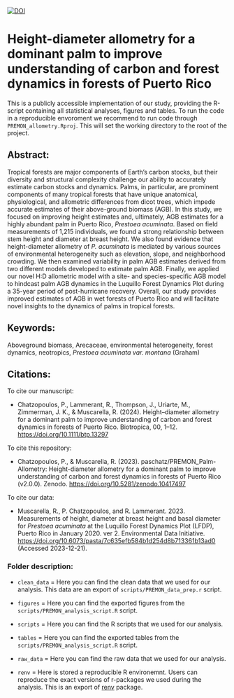 [![DOI](https://zenodo.org/badge/600030070.svg)](https://zenodo.org/doi/10.5281/zenodo.10390497)

# Height-diameter allometry for a dominant palm to improve understanding of carbon and forest dynamics in forests of Puerto Rico

This is a publicly accessible implementation of our study, providing the R-script containing all statistical analyses, figures and tables. To run the code in a reproducible envoroment we recommend to run code through ```PREMON_allometry.Rproj```. This will set the working directory to the root of the project.

## Abstract:
Tropical forests are major components of Earth’s carbon stocks, but their diversity and structural complexity challenge our ability to accurately estimate carbon stocks and dynamics. Palms, in particular, are prominent components of many tropical forests that have unique anatomical, physiological, and allometric differences from dicot trees, which impede accurate estimates of their above-ground biomass (AGB). In this study, we focused on improving height estimates and, ultimately, AGB estimates for a highly abundant palm in Puerto Rico, *Prestoea acuminata*. Based on field measurements of 1,215 individuals, we found a strong relationship between stem height and diameter at breast height. We also found evidence that height-diameter allometry of *P. acuminata* is mediated by various sources of environmental heterogeneity such as elevation, slope, and neighborhood crowding. We then examined variability in palm AGB estimates derived from two different models developed to estimate palm AGB. Finally, we applied our novel H:D allometric model with a site- and species-specific AGB model to hindcast palm AGB dynamics in the Luquillo Forest Dynamics Plot during a 35-year period of post-hurricane recovery. Overall, our study provides improved estimates of AGB in wet forests of Puerto Rico and will facilitate novel insights to the dynamics of palms in tropical forests.

## Keywords: 
Aboveground biomass, Arecaceae, environmental heterogeneity, forest dynamics, neotropics, *Prestoea acuminata var. montana* (Graham)

## Citations:

To cite our manuscript:

- Chatzopoulos, P., Lammerant, R., Thompson, J., Uriarte, M., Zimmerman, J. K., & Muscarella, R. (2024). Height–diameter allometry for a dominant palm to improve understanding of carbon and forest dynamics in forests of Puerto Rico. Biotropica, 00, 1–12. https://doi.org/10.1111/btp.13297

To cite this repository:

- Chatzopoulos, P., & Muscarella, R. (2023). paschatz/PREMON_Palm-Allometry: Height-diameter allometry for a dominant palm to improve understanding of carbon and forest dynamics in forests of Puerto Rico (v2.0.0). Zenodo. https://doi.org/10.5281/zenodo.10417497

To cite our data:

- Muscarella, R., P. Chatzopoulos, and R. Lammerant. 2023. Measurements of height, diameter at breast height and basal diameter for *Prestoea acuminata* at the Luquillo Forest Dynamics Plot (LFDP), Puerto Rico in January 2020. ver 2. Environmental Data Initiative. https://doi.org/10.6073/pasta/7c635efb584b1d254d8b713361b13ad0 (Accessed 2023-12-21).

### Folder description:
- ```clean_data``` = Here you can find the clean data that we used for our analysis. This data are an export of ```scripts/PREMON_data_prep.r``` script.

- ```figures``` = Here you can find the exported figures from the ```scripts/PREMON_analysis_script.R``` script.

- ```scripts``` = Here you can find the R scripts that we used for our analysis.

- ```tables``` = Here you can find the exported tables from the ```scripts/PREMON_analysis_script.R``` script.

- ```raw_data``` = Here you can find the raw data that we used for our analysis.

- ```renv``` = Here is stored a reproducible R environemnt. Users can reproduce the exact versions of r-packages we used during the analysis. This is an export of [renv](https://rstudio.github.io/renv/articles/renv.html) package.
